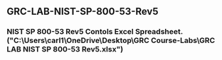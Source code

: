 ## GRC-LAB-NIST-SP-800-53-Rev5

### NIST SP 800-53 Rev5 Contols Excel Spreadsheet. ("C:\Users\carl1\OneDrive\Desktop\GRC Course-Labs\GRC LAB NIST SP 800-53 Rev5.xlsx")
